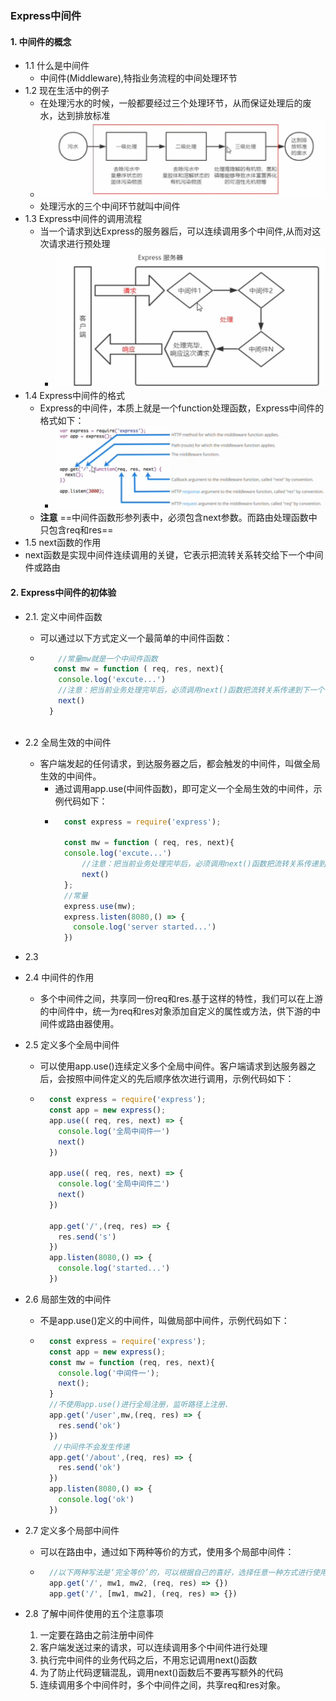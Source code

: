 ### Express中间件
#### 1. 中间件的概念
- 1.1 什么是中间件
  - 中间件(Middleware),特指业务流程的中间处理环节
- 1.2 现在生活中的例子
  - 在处理污水的时候，一般都要经过三个处理环节，从而保证处理后的废水，达到排放标准
  - ![](./ex1.png)
  - 处理污水的三个中间环节就叫中间件
- 1.3 Express中间件的调用流程
  - 当一个请求到达Express的服务器后，可以连续调用多个中间件,从而对这次请求进行预处理
    - ![](./ex2.png) 
- 1.4 Express中间件的格式
  - Express的中间件，本质上就是一个function处理函数，Express中间件的格式如下：
    - ![](./ex3.png)
  - **注意** ==中间件函数形参列表中，必须包含next参数。而路由处理函数中只包含req和res== 
- 1.5 next函数的作用
- next函数是实现中间件连续调用的关键，它表示把流转关系转交给下一个中间件或路由

#### 2. Express中间件的初体验
- 2.1. 定义中间件函数
  - 可以通过以下方式定义一个最简单的中间件函数：
  - ```javascript
        //常量mw就是一个中间件函数
       const mw = function ( req, res, next){
        console.log('excute...')
        //注意：把当前业务处理完毕后，必须调用next()函数把流转关系传递到下一个中间件或路由
        next()      
      }
      
    ```
- 2.2 全局生效的中间件
  - 客户端发起的任何请求，到达服务器之后，都会触发的中间件，叫做全局生效的中间件。
    - 通过调用app.use(中间件函数)，即可定义一个全局生效的中间件，示例代码如下：
    - ```javascript
        const express = require('express');
      
        const mw = function ( req, res, next){
        console.log('excute...')
            //注意：把当前业务处理完毕后，必须调用next()函数把流转关系传递到下一个中间件或路由
            next()      
        };
        //常量
        express.use(mw);
        express.listen(8080,() => {
          console.log('server started...')
        })
      ```
- 2.3
- 2.4 中间件的作用
  - 多个中间件之间，共享同一份req和res.基于这样的特性，我们可以在上游的中间件中，统一为req和res对象添加自定义的属性或方法，供下游的中间件或路由器使用。
  
- 2.5 定义多个全局中间件
  - 可以使用app.use()连续定义多个全局中间件。客户端请求到达服务器之后，会按照中间件定义的先后顺序依次进行调用，示例代码如下：
  - ```javascript
      const express = require('express');
      const app = new express();
      app.use(( req, res, next) => {
        console.log('全局中间件一')
        next()    
      })
      
      app.use(( req, res, next) => {
        console.log('全局中间件二')
        next()    
      })    
      
      app.get('/',(req, res) => {
        res.send('s')
      })
      app.listen(8080,() => {
        console.log('started...')
      })
    ```
- 2.6 局部生效的中间件
  - 不是app.use()定义的中间件，叫做局部中间件，示例代码如下：
  - ```javascript
      const express = require('express');
      const app = new express();
      const mw = function (req, res, next){
        console.log('中间件一');
        next();
      }
      //不使用app.use()进行全局注册，监听路径上注册.
      app.get('/user',mw,(req, res) => {
        res.send('ok')
      })
       //中间件不会发生传递
      app.get('/about',(req, res) => {
        res.send('ok')
      })
      app.listen(8080,() => {
        console.log('ok')
      })
    ```
- 2.7 定义多个局部中间件
  - 可以在路由中，通过如下两种等价的方式，使用多个局部中间件：
  - ```javascript
      //以下两种写法是‘完全等价’的，可以根据自己的喜好，选择任意一种方式进行使用
      app.get('/', mw1, mw2, (req, res) => {})
      app.get('/', [mw1, mw2], (req, res) => {})
    ```
- 2.8 了解中间件使用的五个注意事项
  1. 一定要在路由之前注册中间件
  2. 客户端发送过来的请求，可以连续调用多个中间件进行处理
  3. 执行完中间件的业务代码之后，不用忘记调用next()函数
  4. 为了防止代码逻辑混乱，调用next()函数后不要再写额外的代码
  5. 连续调用多个中间件时，多个中间件之间，共享req和res对象。